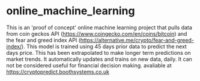# online_machine_learning
This is an 'proof of concept' online machine learning project that pulls data from coin geckos API (https://www.coingecko.com/en/coins/bitcoin) and the fear and greed index API (https://alternative.me/crypto/fear-and-greed-index/).
This model is trained using 45 days prior data to predict the next days price. This has been extrapolated to make longer term predictions on market trends. 
It automatically updates and trains on new data, daily. It can not be considered useful for financial decision making.
avaliable at https://cryptopredict.boothsystems.co.uk
